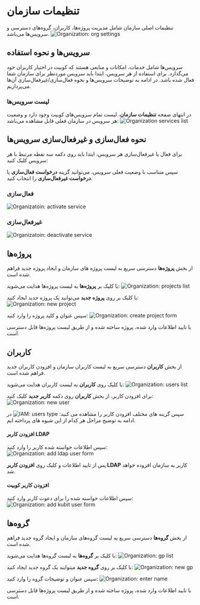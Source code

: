 # تنظیمات سازمان

تنظیمات اصلی سازمان شامل مدیریت پروژه‌ها، کاربران، گروه‌های دسترسی و سرویس‌ها می‌باشد.
![Organization: org settings](org-settings.png)

## سرویس‌ها و نحوه استفاده

سرویس‌ها شامل خدمات، امکانات و منابعی هستند که کوبیت در اختیار کاربران خود می‌گذارد. برای استفاده از هر سرویس، ابتدا باید سرویس موردنظر برای سازمان شما فعال شده باشد. در ادامه به توضیحات سرویس‌ها و نحوه فعال‌سازی/غیرفعال‌سازی آن‌ها می‌پردازیم.

### لیست سرویس‌ها

در انتهای صفحه **تنظیمات سازمان**، لیست تمام سرویس‌های کوبیت وجود دارد و وضعیت هر سرویس در سازمان فعلی قابل مشاهده می‌باشد:
![Organization services list](services-list.png)

## نحوه فعال‌سازی و غیرفعال‌سازی سرویس‌ها

برای فعال یا غیرفعال‌سازی هر سرویس، ابتدا باید روی دکمه سه نقطه مرتبط با هر سرویس کلیک کنید:

سپس متناسب با وضعیت فعلی سرویس، می‌توانید گزینه **درخواست فعال‌سازی** یا **درخواست غیرفعال‌سازی** را انتخاب کنید.

### فعال‌سازی

![Organizatoin: activate service](activate-service.png)

### غیرفعال‌سازی

![Organizatoin: deactivate service](deactivate-service.png)

## پروژه‌ها
از بخش **پروژه‌ها** دسترسی سریع به لیست پروژه های سازمان و ایجاد پروژه جدید فراهم شده است.

با کلیک بر **پروژه‌ها** به لیست پروژه‌ها هدایت می‌شوید:
![Organization: projects list](projects-list.png)

با کلیک بر روی **پروژه جدید** می‌توانید یک پروژه جدید ایجاد کنید:
![Organization: new project](new-project.png)

سپس عنوان و کلید پروژه را وارد کنید:
![Organization: create project form](create-project-form.png)

با تایید اطلاعات وارد شده، پروژه ساخته شده و از طریق لیست پروژه‌ها قابل دسترسی است.

## کاربران
از بخش **کاربران** دسترسی سریع به لیست کاربران سازمان و افزودن کاربران جدید فراهم شده است.

با کلیک روی **کاربران** به لیست کاربران هدایت می‌شوید:
![Organization: users list](users-list.png)

برای افزودن کاربر، از بخش **کاربران** روی دکمه **کاربر جدید** کلیک کنید:
![Organization: new user](new-user.png)

سپس گزینه های مختلف افزودن کاربر را مشاهده می کنید:
![IAM: users type](users-type.png)
در ادامه به توضیح مراحل هر کدام از این شیوه های پرداخته ایم.

#### افزودن کاربر LDAP

سپس اطلاعات خواسته شده کاربر را وارد کنید:
![Organization: add ldap user form](add-ldap-user-form.png)

پس از تایید اطلاعات و کلیک روی **افزودن کاربر LDAP** کاربر به سازمان افزوده خواهد شد.

#### افزودن کاربر کوبیت

سپس اطلاعات خواسته شده را برای دعوت کاربر وارد کنید:
![Organization: add kubit user form](add-kubit-user-form.png)

## گروه‌ها
از بخش **گروه‌ها** دسترسی سریع به لیست گروه‌های سازمان و ایجاد گروه جدید فراهم شده است.

با کلیک بر **گروه‌ها** به لیست گروه‌ها هدایت می‌شوید:
![Organization: gp list](groups-list.png)

با کلیک بر روی **گروه جدید** میتوایند یک گروه جدید ایجاد کنید:
![Organization: new gp](new-gp.png)

سپس عنوان و توضیحات گروه را وارد کنید:
![Organization: enter name](enter-gp-name.png)

با تایید اطلاعات وارد شده، پروژه ساخته شده و از طریق لیست پروژه‌ها قابل دسترسی است.